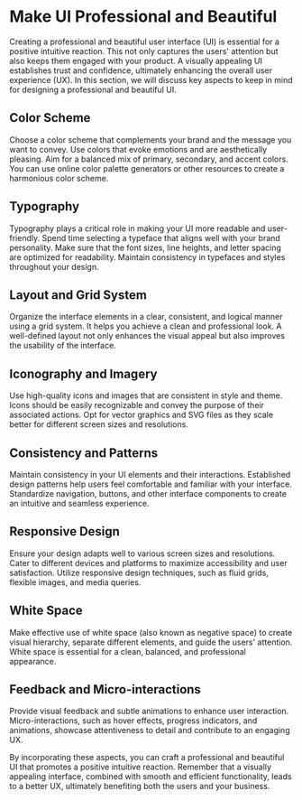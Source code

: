 # Make UI Professional and Beautiful

Creating a professional and beautiful user interface (UI) is essential for a positive intuitive reaction. This not only captures the users' attention but also keeps them engaged with your product. A visually appealing UI establishes trust and confidence, ultimately enhancing the overall user experience (UX). In this section, we will discuss key aspects to keep in mind for designing a professional and beautiful UI.

## Color Scheme

Choose a color scheme that complements your brand and the message you want to convey. Use colors that evoke emotions and are aesthetically pleasing. Aim for a balanced mix of primary, secondary, and accent colors. You can use online color palette generators or other resources to create a harmonious color scheme.

## Typography

Typography plays a critical role in making your UI more readable and user-friendly. Spend time selecting a typeface that aligns well with your brand personality. Make sure that the font sizes, line heights, and letter spacing are optimized for readability. Maintain consistency in typefaces and styles throughout your design.

## Layout and Grid System

Organize the interface elements in a clear, consistent, and logical manner using a grid system. It helps you achieve a clean and professional look. A well-defined layout not only enhances the visual appeal but also improves the usability of the interface.

## Iconography and Imagery

Use high-quality icons and images that are consistent in style and theme. Icons should be easily recognizable and convey the purpose of their associated actions. Opt for vector graphics and SVG files as they scale better for different screen sizes and resolutions.

## Consistency and Patterns

Maintain consistency in your UI elements and their interactions. Established design patterns help users feel comfortable and familiar with your interface. Standardize navigation, buttons, and other interface components to create an intuitive and seamless experience.

## Responsive Design

Ensure your design adapts well to various screen sizes and resolutions. Cater to different devices and platforms to maximize accessibility and user satisfaction. Utilize responsive design techniques, such as fluid grids, flexible images, and media queries.

## White Space

Make effective use of white space (also known as negative space) to create visual hierarchy, separate different elements, and guide the users' attention. White space is essential for a clean, balanced, and professional appearance.

## Feedback and Micro-interactions

Provide visual feedback and subtle animations to enhance user interaction. Micro-interactions, such as hover effects, progress indicators, and animations, showcase attentiveness to detail and contribute to an engaging UX.

By incorporating these aspects, you can craft a professional and beautiful UI that promotes a positive intuitive reaction. Remember that a visually appealing interface, combined with smooth and efficient functionality, leads to a better UX, ultimately benefiting both the users and your business.

